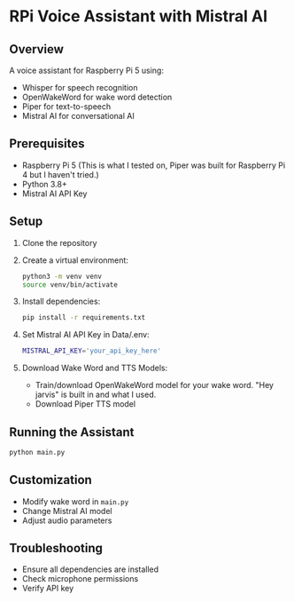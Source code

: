 # RPi Voice Assistant with Mistral AI

## Overview

A voice assistant for Raspberry Pi 5 using:

- Whisper for speech recognition
- OpenWakeWord for wake word detection
- Piper for text-to-speech
- Mistral AI for conversational AI

## Prerequisites

- Raspberry Pi 5 (This is what I tested on, Piper was built for Raspberry Pi 4 but I haven't tried.)
- Python 3.8+
- Mistral AI API Key

## Setup

1. Clone the repository
2. Create a virtual environment:

   ```bash
   python3 -m venv venv
   source venv/bin/activate
   ```

3. Install dependencies:

   ```bash
   pip install -r requirements.txt
   ```

4. Set Mistral AI API Key in Data/.env:

   ```bash
   MISTRAL_API_KEY='your_api_key_here'
   ```

5. Download Wake Word and TTS Models:
   - Train/download OpenWakeWord model for your wake word. "Hey jarvis" is built in and what I used.
   - Download Piper TTS model

## Running the Assistant

```bash
python main.py
```

## Customization

- Modify wake word in `main.py`
- Change Mistral AI model
- Adjust audio parameters

## Troubleshooting

- Ensure all dependencies are installed
- Check microphone permissions
- Verify API key
